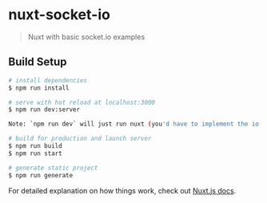 # nuxt-socket-io

> Nuxt with basic socket.io examples

## Build Setup

``` bash
# install dependencies
$ npm run install

# serve with hot reload at localhost:3000
$ npm run dev:server

Note: `npm run dev` will just run nuxt (you'd have to implement the io server separately and remember to allow the client's origin. Explanation coming)

# build for production and launch server
$ npm run build
$ npm run start

# generate static project
$ npm run generate
```

For detailed explanation on how things work, check out [Nuxt.js docs](https://nuxtjs.org).
